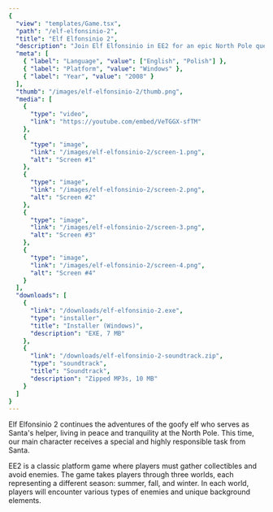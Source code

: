 ```yaml
---
{
  "view": "templates/Game.tsx",
  "path": "/elf-elfonsinio-2",
  "title": "Elf Elfonsinio 2",
  "description": "Join Elf Elfonsinio in EE2 for an epic North Pole quest! Help Santa, collect items, and dodge foes across seasons.",
  "meta": [
    { "label": "Language", "value": ["English", "Polish"] },
    { "label": "Platform", "value": "Windows" },
    { "label": "Year", "value": "2008" }
  ],
  "thumb": "/images/elf-elfonsinio-2/thumb.png",
  "media": [
    {
      "type": "video",
      "link": "https://youtube.com/embed/VeTGGX-sfTM"
    },
    {
      "type": "image",
      "link": "/images/elf-elfonsinio-2/screen-1.png",
      "alt": "Screen #1"
    },
    {
      "type": "image",
      "link": "/images/elf-elfonsinio-2/screen-2.png",
      "alt": "Screen #2"
    },
    {
      "type": "image",
      "link": "/images/elf-elfonsinio-2/screen-3.png",
      "alt": "Screen #3"
    },
    {
      "type": "image",
      "link": "/images/elf-elfonsinio-2/screen-4.png",
      "alt": "Screen #4"
    }
  ],
  "downloads": [
    {
      "link": "/downloads/elf-elfonsinio-2.exe",
      "type": "installer",
      "title": "Installer (Windows)",
      "description": "EXE, 7 MB"
    },
    {
      "link": "/downloads/elf-elfonsinio-2-soundtrack.zip",
      "type": "soundtrack",
      "title": "Soundtrack",
      "description": "Zipped MP3s, 10 MB"
    }
  ]
}
---
```


Elf Elfonsinio 2 continues the adventures of the goofy elf who serves as Santa's helper, living in peace and tranquility at the North Pole. This time, our main character receives a special and highly responsible task from Santa.

EE2 is a classic platform game where players must gather collectibles and avoid enemies. The game takes players through three worlds, each representing a different season: summer, fall, and winter. In each world, players will encounter various types of enemies and unique background elements.
